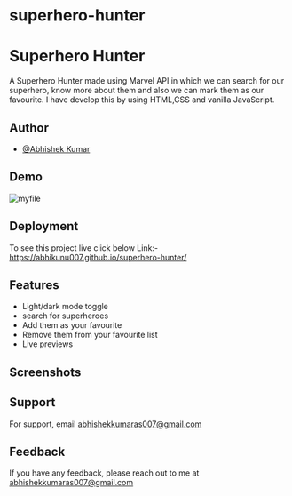 # superhero-hunter

# Superhero Hunter

A Superhero Hunter made using Marvel API in which we can search for our superhero, know more about them and also we can mark them as our favourite. I have develop this by using HTML,CSS and vanilla JavaScript.


## Author

- [@Abhishek Kumar](https://www.github.com/abhikunu007)


## Demo


![myfile](file:///C:/Users/Abhishek/Downloads/Superhero%20Hunter.gif)
## Deployment

To see this project live click below
 Link:-  https://abhikunu007.github.io/superhero-hunter/


## Features

- Light/dark mode toggle
- search for superheroes
- Add them as your favourite
- Remove them from your favourite list
- Live previews


## Screenshots




## Support

For support, email abhishekkumaras007@gmail.com


## Feedback

If you have any feedback, please reach out to me at abhishekkumaras007@gmail.com



